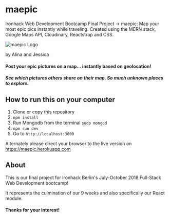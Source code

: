 # maepic
Ironhack Web Development Bootcamp
Final Project → maepic: Map your most epic pics instantly while traveling. 
Created using the MERN stack, Google Maps API, Cloudinary, Reactstrap and CSS.

![maepic Logo](./maepic_logo.png)

by Alina and Jessica
#### Post your epic pictures on a map... instantly based on geolocation!
##### See which pictures others share on their map. So much unknown places to explore.


## How to run this on your computer
1. Clone or copy this repository
2. `npm install`
3. Run Mongodb from the terminal `sudo mongod`
4. `npm run dev`
5. Go to `http://localhost:3000`

Alternately please direct your browser to the live version on https://maepic.herokuapp.com


## About

This is our final project for Ironhack Berlin's July-October 2018 Full-Stack Web Development bootcamp!

It represents the culmination of our 9 weeks and also specifically our React module. 


#### Thanks for your interest! 
